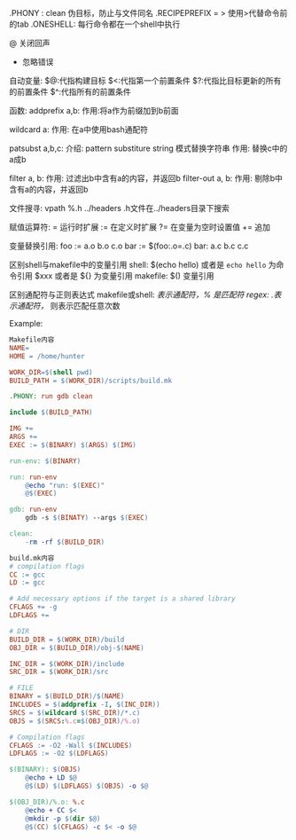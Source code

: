 .PHONY : clean 伪目标，防止与文件同名
.RECIPEPREFIX = > 使用>代替命令前的tab
.ONESHELL: 每行命令都在一个shell中执行

@ 关闭回声
- 忽略错误

自动变量:
$@:代指构建目标 
$<:代指第一个前置条件
$?:代指比目标更新的所有的前置条件
$^:代指所有的前置条件

函数:
addprefix a,b:
作用:将a作为前缀加到b前面

wildcard a:
作用: 在a中使用bash通配符

patsubst a,b,c:
介绍: pattern substiture string 模式替换字符串
作用: 替换c中的a成b

filter a, b:
作用: 过滤出b中含有a的内容，并返回b
filter-out a, b:
作用: 剔除b中含有a的内容，并返回b

文件搜寻:
vpath %.h ../headers .h文件在../headers目录下搜索

赋值运算符:
= 运行时扩展
:= 在定义时扩展
?= 在变量为空时设置值
+= 追加


变量替换引用:
foo := a.o b.o c.o
bar := $(foo:.o=.c)
bar: a.c b.c c.c

区别shell与makefile中的变量引用
shell:
$(echo hello) 或者是 `echo hello` 为命令引用
$xxx 或者是 ${} 为变量引用
makefile: $() 变量引用

区别通配符与正则表达式
makefile或shell: *表示通配符，% 是匹配符
regex: .表示通配符，* 则表示匹配任意次数

Example:
``` Makefile
Makefile内容
NAME=
HOME = /home/hunter

WORK_DIR=$(shell pwd)
BUILD_PATH = $(WORK_DIR)/scripts/build.mk

.PHONY: run gdb clean

include $(BUILD_PATH)

IMG += 
ARGS +=
EXEC := $(BINARY) $(ARGS) $(IMG)

run-env: $(BINARY)

run: run-env
	@echo "run: $(EXEC)"
	@$(EXEC)

gdb: run-env
	gdb -s $(BINATY) --args $(EXEC)

clean:
	-rm -rf $(BUILD_DIR)
```

``` Makefile
build.mk内容
# compilation flags
CC := gcc
LD := gcc

# Add necessary options if the target is a shared library
CFLAGS += -g
LDFLAGS += 

# DIR
BUILD_DIR = $(WORK_DIR)/build
OBJ_DIR = $(BUILD_DIR)/obj-$(NAME)

INC_DIR = $(WORK_DIR)/include 
SRC_DIR = $(WORK_DIR)/src

# FILE
BINARY = $(BUILD_DIR)/$(NAME)
INCLUDES = $(addprefix -I, $(INC_DIR))
SRCS = $(wildcard $(SRC_DIR)/*.c)
OBJS = $(SRCS:%.c=$(OBJ_DIR)/%.o)

# Compilation flags
CFLAGS := -O2 -Wall $(INCLUDES)
LDFLAGS := -O2 $(LDFLAGS)

$(BINARY): $(OBJS)
	@echo + LD $@
	@$(LD) $(LDFLAGS) $(OBJS) -o $@

$(OBJ_DIR)/%.o: %.c
	@echo + CC $<
	@mkdir -p $(dir $@)
	@$(CC) $(CFLAGS) -c $< -o $@
```
